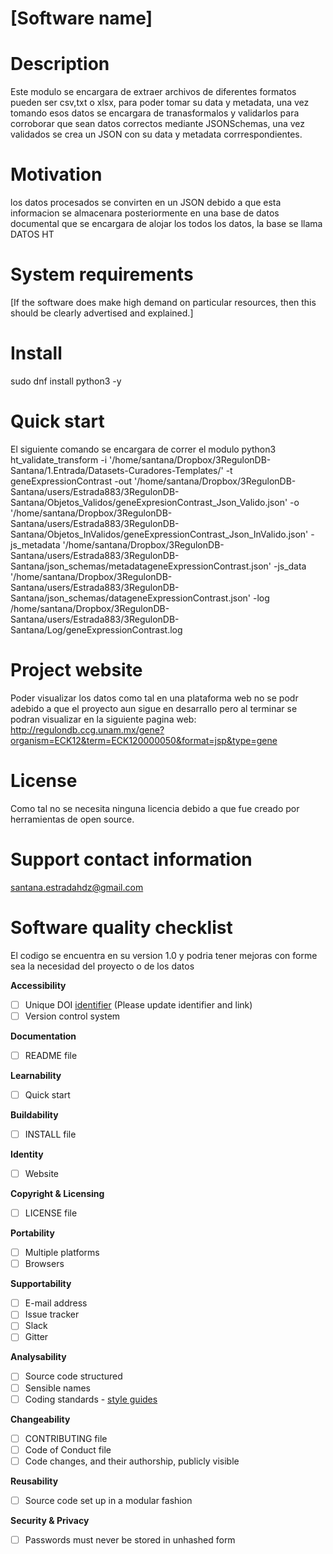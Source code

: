 # [Software name]

# Description

Este modulo se encargara de extraer archivos de diferentes formatos pueden ser csv,txt o xlsx, para poder tomar su data y metadata, una vez tomando esos datos se encargara de tranasformalos y validarlos para corroborar que sean datos correctos mediante JSONSchemas, una vez validados se crea un JSON con su data y metadata corrrespondientes.

# Motivation

los datos procesados se convirten en un JSON debido a que esta informacion se almacenara posteriormente en una base de datos documental que se encargara de alojar los todos los datos, la base se llama DATOS HT


# System requirements

[If the software does make high demand on particular resources, then this should be clearly advertised and explained.]

# Install 

sudo dnf install python3 -y



# Quick start
El siguiente comando se encargara de correr el modulo
python3 ht_validate_transform -i '/home/santana/Dropbox/3RegulonDB-Santana/1.Entrada/Datasets-Curadores-Templates/' -t geneExpressionContrast -out '/home/santana/Dropbox/3RegulonDB-Santana/users/Estrada883/3RegulonDB-Santana/Objetos_Validos/geneExpresionContrast_Json_Valido.json' -o '/home/santana/Dropbox/3RegulonDB-Santana/users/Estrada883/3RegulonDB-Santana/Objetos_InValidos/geneExpressionContrast_Json_InValido.json' -js_metadata '/home/santana/Dropbox/3RegulonDB-Santana/users/Estrada883/3RegulonDB-Santana/json_schemas/metadatageneExpressionContrast.json' -js_data '/home/santana/Dropbox/3RegulonDB-Santana/users/Estrada883/3RegulonDB-Santana/json_schemas/datageneExpressionContrast.json' -log /home/santana/Dropbox/3RegulonDB-Santana/users/Estrada883/3RegulonDB-Santana/Log/geneExpressionContrast.log

# Project website 

Poder visualizar los datos como tal en una plataforma web no se podr adebido a que el proyecto aun sigue en desarrallo pero al terminar se podran visualizar en la siguiente pagina web:
http://regulondb.ccg.unam.mx/gene?organism=ECK12&term=ECK120000050&format=jsp&type=gene

# License
Como tal no se necesita ninguna licencia debido a que fue creado por herramientas de open source.

# Support contact information
santana.estradahdz@gmail.com

# Software quality checklist

El codigo se encuentra en su version 1.0 y podria tener mejoras con forme sea la necesidad del proyecto o de los datos

**Accessibility**

- [ ] Unique DOI [identifier](http://....) (Please update identifier and link)
- [ ] Version control system

**Documentation**

- [ ] README file

**Learnability**

- [ ] Quick start

**Buildability**

- [ ] INSTALL file

**Identity**

- [ ] Website

**Copyright & Licensing**

- [ ] LICENSE file

**Portability**

- [ ] Multiple platforms
- [ ] Browsers

**Supportability**

- [ ] E-mail address
- [ ] Issue tracker
- [ ] Slack
- [ ] Gitter

**Analysability**

- [ ] Source code structured
- [ ] Sensible names
- [ ] Coding standards - [style guides](http://google.github.io/styleguide/)

**Changeability**

- [ ] CONTRIBUTING file
- [ ] Code of Conduct file
- [ ] Code changes, and their authorship, publicly visible

**Reusability**

- [ ] Source code set up in a modular fashion

**Security & Privacy**

- [ ] Passwords must never be stored in unhashed form


